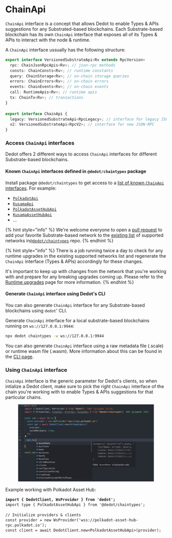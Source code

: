 # ChainApi

`ChainApi` interface is a concept that allows Dedot to enable Types & APIs suggestions for any Substrated-based blockchains. Each Substrate-based blockchain has its own `ChainApi` interface that exposes all of its Types & APIs to interact with the node & runtime.

A `ChainApi` interface ussually has the following structure:

```typescript
export interface VersionedSubstrateApi<Rv extends RpcVersion>
  rpc: ChainJsonRpcApis<Rv>; // json-rpc methods
  consts: ChainConsts<Rv>; // runtime constants
  query: ChainStorage<Rv>; // on-chain storage queries
  errors: ChainErrors<Rv>; // on-chain errors
  events: ChainEvents<Rv>; // on-chain events
  call: RuntimeApis<Rv>; // runtime apis
  tx: ChainTx<Rv>; // transactions
}

export interface ChainApi {
  legacy: VersionedSubstrateApi<RpcLegacy>; // interface for legacy JSON-RPC
  v2: VersionedSubstrateApi<RpcV2>; // interface for new JSON-RPC
}
```

### Access `ChainApi` interfaces

Dedot offers 2 different ways to access `ChainApi` interfaces for different Substrate-based blockchains.

#### Known `ChainApi` interfaces defined in `@dedot/chaintypes` package

Install package `@dedot/chaintypes` to get access to a [list of known `ChainApi` interfaces](https://github.com/dedotdev/chaintypes/blob/main/packages/chaintypes/src/index.ts). For example:

* [`PolkadotApi`](https://github.com/dedotdev/chaintypes/blob/main/packages/chaintypes/src/polkadot/index.d.ts)
* [`KusamaApi`](https://github.com/dedotdev/chaintypes/blob/main/packages/chaintypes/src/kusama/index.d.ts)
* [`PolkadotAssetHubApi`](https://github.com/dedotdev/chaintypes/blob/main/packages/chaintypes/src/polkadot-asset-hub/index.d.ts)
* [`KusamaAssetHubApi`](https://github.com/dedotdev/chaintypes/blob/main/packages/chaintypes/src/kusama-asset-hub/index.d.ts)
* ...

{% hint style="info" %}
We're welcome everyone to open a [pull request](https://github.com/dedotdev/chaintypes/pulls) to add your favorite Substrate-based network to the [existing list](https://github.com/dedotdev/chaintypes/blob/main/scripts/networks.ts) of supported networks in[`@dedot/chaintypes`](https://github.com/dedotdev/chaintypes) repo.
{% endhint %}

{% hint style="info" %}
There is a job running twice a day to check for any runtime upgrades in the existing supported networks list and regenerate the `ChainApi` interface (Types & APIs) accordingly for these changes.&#x20;



It's important to keep up with changes from the network that you're working with and prepare for any breaking upgrades coming up. Please refer to the [Runtime upgrades](../runtime-upgrades.md) page for more information.
{% endhint %}

#### Generate `ChainApi` interface using Dedot's CLI

You can also generate `ChainApi` interface for any Substrate-based blockchains using `dedot`' CLI.

Generate `ChainApi` interface for a local substrate-based blockchains running on `ws://127.0.0.1:9944`:

```sh
npx dedot chaintypes -w ws://127.0.0.1:9944
```

You can also generate `ChainApi` interface using a raw metadata file (.scale) or runtime wasm file (.wasm). More information about this can be found in the [CLI page](https://docs.dedot.dev/cli#dedot-chaintypes).

### Using `ChainApi` interface

`ChainApi` interface is the generic parameter for Dedot's clients, so when intialize a Dedot client, make sure to pick the right `ChainApi` interface of the chain you're working with to enable Types & APIs suggestions for that particular chains.

<figure><img src="../.gitbook/assets/typesafe-apis.gif" alt=""><figcaption></figcaption></figure>

Example working with Polkadot Asset Hub:

<pre class="language-typescript"><code class="lang-typescript"><strong>import { DedotClient, WsProvider } from 'dedot';
</strong>import type { PolkadotAssetHubApi } from '@dedot/chaintypes';

// Initialize providers &#x26; clients
const provider = new WsProvider('wss://polkadot-asset-hub-rpc.polkadot.io');
const client = await DedotClient.new&#x3C;PolkadotAssetHubApi>(provider);
</code></pre>
